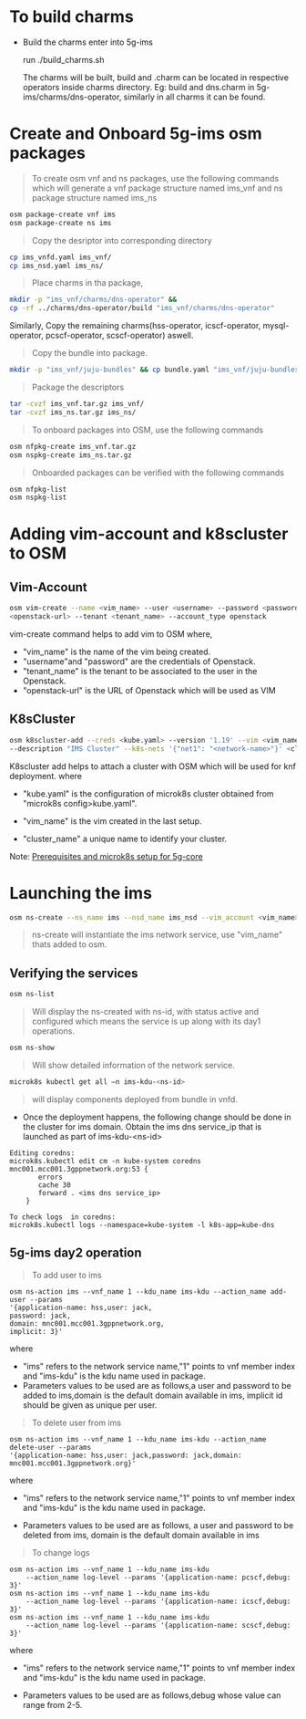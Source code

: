<!--
Copyright 2020 Tata Elxsi

 Licensed under the Apache License, Version 2.0 (the "License"); you may
 not use this file except in compliance with the License. You may obtain
 a copy of the License at

         http://www.apache.org/licenses/LICENSE-2.0

 Unless required by applicable law or agreed to in writing, software
 distributed under the License is distributed on an "AS IS" BASIS, WITHOUT
 WARRANTIES OR CONDITIONS OF ANY KIND, either express or implied. See the
 License for the specific language governing permissions and limitations
 under the License.

 For those usages not covered by the Apache License, Version 2.0 please
 contact: canonical@tataelxsi.onmicrosoft.com

 To get in touch with the maintainers, please contact:
 canonical@tataelxsi.onmicrosoft.com
-->

# To build charms

* Build the charms enter into 5g-ims

  run ./build_charms.sh

    The charms will be built, build and .charm can be located
    in respective operators inside charms directory.
Eg: build and dns.charm in 5g-ims/charms/dns-operator,
    similarly in all charms it can be found.

# Create and Onboard 5g-ims osm packages

> To create osm vnf and ns packages, use the following commands which will
generate a vnf package structure named ims_vnf and ns package structure named ims_ns

```bash
osm package-create vnf ims
osm package-create ns ims
```

> Copy the desriptor into corresponding directory

```bash
cp ims_vnfd.yaml ims_vnf/
cp ims_nsd.yaml ims_ns/
```

> Place charms in tha package,

```bash
mkdir -p "ims_vnf/charms/dns-operator" &&
cp -rf ../charms/dns-operator/build "ims_vnf/charms/dns-operator"
```

Similarly, Copy the remaining charms(hss-operator, icscf-operator,
mysql-operator, pcscf-operator, scscf-operator) aswell.

> Copy the bundle into package.

```bash
mkdir -p "ims_vnf/juju-bundles" && cp bundle.yaml "ims_vnf/juju-bundles"
```

> Package the descriptors

```bash
tar -cvzf ims_vnf.tar.gz ims_vnf/
tar -cvzf ims_ns.tar.gz ims_ns/
```

> To onboard packages into OSM, use the following commands

```bash
osm nfpkg-create ims_vnf.tar.gz
osm nspkg-create ims_ns.tar.gz
```

> Onboarded packages can be verified with the following commands

```bash
osm nfpkg-list
osm nspkg-list
```

# Adding vim-account and k8scluster to OSM

## Vim-Account

```bash
osm vim-create --name <vim_name> --user <username> --password <password> --auth_url
<openstack-url> --tenant <tenant_name> --account_type openstack
```

vim-create command helps to add vim to OSM where,

* "vim_name" is the name of the vim being created.
* "username"and "password" are the credentials of Openstack.
* "tenant_name" is the tenant to be associated to the user in the Openstack.
* "openstack-url" is the URL of Openstack which will be used as VIM

## K8sCluster

```bash
osm k8scluster-add --creds <kube.yaml> --version '1.19' --vim <vim_name>
--description "IMS Cluster" --k8s-nets '{"net1": "<network-name>"}' <cluster_name>
```

K8scluster add helps to attach a cluster with OSM which will be used for knf deployment.
where

* "kube.yaml" is the configuration of microk8s cluster obtained from "microk8s config>kube.yaml".

* "vim_name" is the vim created in the last setup.

* "cluster_name" a unique name to identify your cluster.

Note: [Prerequisites and microk8s setup for 5g-core](../README.md)

# Launching the ims

```bash
osm ns-create --ns_name ims --nsd_name ims_nsd --vim_account <vim_name>
```

> ns-create will instantiate the ims network service,
use "vim_name" thats added to osm.

## Verifying the services

```bash
osm ns-list
```

> Will display the ns-created with ns-id, with status active and configured
which means the service is up along with its day1 operations.

```bash
osm ns-show
```

> Will show detailed information of the network service.

```bash
microk8s kubectl get all –n ims-kdu-<ns-id>
```

> will display components deployed from bundle in vnfd.

* Once the deployment happens, the following change should be done in the
  cluster for ims domain.
  Obtain the ims dns service_ip that is launched as part of ims-kdu-<ns-id\>

```
Editing coredns:
microk8s.kubectl edit cm -n kube-system coredns
mnc001.mcc001.3gppnetwork.org:53 {
       errors
       cache 30
       forward . <ims dns service_ip>
    }

To check logs  in coredns:
microk8s.kubectl logs --namespace=kube-system -l k8s-app=kube-dns
```

## 5g-ims day2 operation

> To add user to ims

```
osm ns-action ims --vnf_name 1 --kdu_name ims-kdu --action_name add-user --params
'{application-name: hss,user: jack,
password: jack,
domain: mnc001.mcc001.3gppnetwork.org,
implicit: 3}'
```

where

* "ims" refers to the network service name,"1" points to vnf member index and
  "ims-kdu" is the kdu name used in package.
* Parameters values to be used are as follows,a user and
  password to be added to ims,domain is the default domain available in ims,
  implicit id should be given as unique per user.
> To delete user from ims

```
osm ns-action ims --vnf_name 1 --kdu_name ims-kdu --action_name delete-user --params
'{application-name: hss,user: jack,password: jack,domain: mnc001.mcc001.3gppnetwork.org}'
```

where

* "ims" refers to the network service name,"1" points to vnf member index
   and "ims-kdu" is the kdu name used in package.

* Parameters values to be used are as follows,
  a user and password to be deleted from ims,
  domain is the default domain available in ims

> To change logs

```
osm ns-action ims --vnf_name 1 --kdu_name ims-kdu
    --action_name log-level --params '{application-name: pcscf,debug: 3}'
osm ns-action ims --vnf_name 1 --kdu_name ims-kdu
    --action_name log-level --params '{application-name: icscf,debug: 3}'
osm ns-action ims --vnf_name 1 --kdu_name ims-kdu
    --action_name log-level --params '{application-name: scscf,debug: 3}'
```

where

* "ims" refers to the network service name,"1" points to vnf member index
   and "ims-kdu" is the kdu name used in package.

* Parameters values to be used are as follows,debug whose value can range from 2-5.
